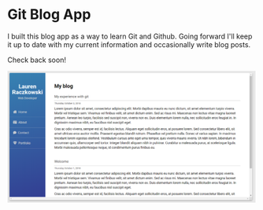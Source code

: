 # Git Blog App

I built this blog app as a way to learn Git and Github. Going forward I'll keep it up to date with my current information and occasionally write blog posts.

Check back soon!

<img src="screenshot.png" alt="Blog Screenshot">